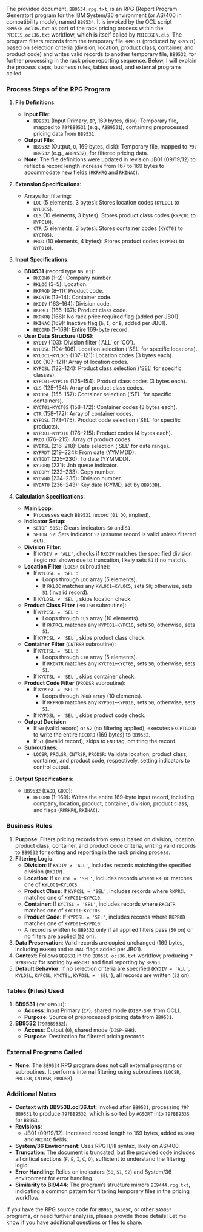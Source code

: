 The provided document, `BB9534.rpg.txt`, is an RPG (Report Program Generator) program for the IBM System/36 environment (or AS/400 in compatibility mode), named `BB9534`. It is invoked by the OCL script `BB953B.ocl36.txt` as part of the rack pricing process within the `PRICES.ocl36.txt` workflow, which is itself called by `PRICEGEN.clp`. The program filters records from the temporary file `BB9531` (produced by `BB9531`) based on selection criteria (division, location, product class, container, and product code) and writes valid records to another temporary file, `BB9532`, for further processing in the rack price reporting sequence. Below, I will explain the process steps, business rules, tables used, and external programs called.

### Process Steps of the RPG Program

1. **File Definitions**:
   - **Input File**:
     - `BB9531` (Input Primary, `IP`, 169 bytes, disk): Temporary file, mapped to `?9?BB9531` (e.g., `ABB9531`), containing preprocessed pricing data from `BB9531`.
   - **Output File**:
     - `BB9532` (Output, `O`, 169 bytes, disk): Temporary file, mapped to `?9?BB9532` (e.g., `ABB9532`), for filtered pricing data.
   - **Note**: The file definitions were updated in revision JB01 (09/19/12) to reflect a record length increase from 167 to 169 bytes to accommodate new fields (`RKRKRQ` and `RKINAC`).

2. **Extension Specifications**:
   - Arrays for filtering:
     - `LOC` (5 elements, 3 bytes): Stores location codes (`KYLOC1` to `KYLOC5`).
     - `CLS` (10 elements, 3 bytes): Stores product class codes (`KYPC01` to `KYPC10`).
     - `CTR` (5 elements, 3 bytes): Stores container codes (`KYCT01` to `KYCT05`).
     - `PROD` (10 elements, 4 bytes): Stores product codes (`KYPD01` to `KYPD10`).

3. **Input Specifications**:
   - **BB9531** (record type `NS 01`):
     - `RKCONO` (1–2): Company number.
     - `RKLOC` (3–5): Location.
     - `RKPROD` (8–11): Product code.
     - `RKCNTR` (12–14): Container code.
     - `RKDIV` (163–164): Division code.
     - `RKPRCL` (165–167): Product class code.
     - `RKRKRQ` (168): No rack price required flag (added per JB01).
     - `RKINAC` (169): Inactive flag (`b`, `I`, or `B`, added per JB01).
     - `RECORD` (1–169): Entire 169-byte record.
   - **User Data Structure (UDS)**:
     - `KYDIV` (103): Division filter ('ALL' or 'CO').
     - `KYLOSL` (104–106): Location selection ('SEL' for specific locations).
     - `KYLOC1`–`KYLOC5` (107–121): Location codes (3 bytes each).
     - `LOC` (107–121): Array of location codes.
     - `KYPCSL` (122–124): Product class selection ('SEL' for specific classes).
     - `KYPC01`–`KYPC10` (125–154): Product class codes (3 bytes each).
     - `CLS` (125–154): Array of product class codes.
     - `KYCTSL` (155–157): Container selection ('SEL' for specific containers).
     - `KYCT01`–`KYCT05` (158–172): Container codes (3 bytes each).
     - `CTR` (158–172): Array of container codes.
     - `KYPDSL` (173–175): Product code selection ('SEL' for specific products).
     - `KYPD01`–`KYPD10` (176–215): Product codes (4 bytes each).
     - `PROD` (176–215): Array of product codes.
     - `KYDTSL` (216–218): Date selection ('SEL' for date range).
     - `KYFRDT` (219–224): From date (YYMMDD).
     - `KYTODT` (225–230): To date (YYMMDD).
     - `KYJOBQ` (231): Job queue indicator.
     - `KYCOPY` (232–233): Copy number.
     - `KYDVNO` (234–235): Division number.
     - `KYDAT8` (236–243): Key date (CYMD, set by `BB953B`).

4. **Calculation Specifications**:
   - **Main Loop**:
     - Processes each `BB9531` record (`01 DO`, implied).
   - **Indicator Setup**:
     - `SETOF 5051`: Clears indicators `50` and `51`.
     - `SETON 52`: Sets indicator `52` (assume record is valid unless filtered out).
   - **Division Filter**:
     - If `KYDIV ≠ 'ALL'`, checks if `RKDIV` matches the specified division (logic not shown due to truncation, likely sets `51` if no match).
   - **Location Filter** (`LOCSR` subroutine):
     - If `KYLOSL = 'SEL'`:
       - Loops through `LOC` array (5 elements).
       - If `RKLOC` matches any `KYLOC1`–`KYLOC5`, sets `50`; otherwise, sets `51` (invalid record).
     - If `KYLOSL ≠ 'SEL'`, skips location check.
   - **Product Class Filter** (`PRCLSR` subroutine):
     - If `KYPCSL = 'SEL'`:
       - Loops through `CLS` array (10 elements).
       - If `RKPRCL` matches any `KYPC01`–`KYPC10`, sets `50`; otherwise, sets `51`.
     - If `KYPCSL ≠ 'SEL'`, skips product class check.
   - **Container Filter** (`CNTRSR` subroutine):
     - If `KYCTSL = 'SEL'`:
       - Loops through `CTR` array (5 elements).
       - If `RKCNTR` matches any `KYCT01`–`KYCT05`, sets `50`; otherwise, sets `51`.
     - If `KYCTSL ≠ 'SEL'`, skips container check.
   - **Product Code Filter** (`PRODSR` subroutine):
     - If `KYPDSL = 'SEL'`:
       - Loops through `PROD` array (10 elements).
       - If `RKPROD` matches any `KYPD01`–`KYPD10`, sets `50`; otherwise, sets `51`.
     - If `KYPDSL ≠ 'SEL'`, skips product code check.
   - **Output Decision**:
     - If `50` (valid record) or `52` (no filtering applied), executes `EXCPTGOOD` to write the entire `RECORD` (169 bytes) to `BB9532`.
     - If `51` (invalid record), skips to `END` tag, omitting the record.
   - **Subroutines**:
     - `LOCSR`, `PRCLSR`, `CNTRSR`, `PRODSR`: Validate location, product class, container, and product code, respectively, setting indicators to control output.

5. **Output Specifications**:
   - `BB9532` (`EADD`, `GOOD`):
     - `RECORD` (1–169): Writes the entire 169-byte input record, including company, location, product, container, division, product class, and flags (`RKRKRQ`, `RKINAC`).

### Business Rules

1. **Purpose**: Filters pricing records from `BB9531` based on division, location, product class, container, and product code criteria, writing valid records to `BB9532` for sorting and reporting in the rack pricing process.
2. **Filtering Logic**:
   - **Division**: If `KYDIV ≠ 'ALL'`, includes records matching the specified division (`RKDIV`).
   - **Location**: If `KYLOSL = 'SEL'`, includes records where `RKLOC` matches one of `KYLOC1`–`KYLOC5`.
   - **Product Class**: If `KYPCSL = 'SEL'`, includes records where `RKPRCL` matches one of `KYPC01`–`KYPC10`.
   - **Container**: If `KYCTSL = 'SEL'`, includes records where `RKCNTR` matches one of `KYCT01`–`KYCT05`.
   - **Product Code**: If `KYPDSL = 'SEL'`, includes records where `RKPROD` matches one of `KYPD01`–`KYPD10`.
   - A record is written to `BB9532` only if all applied filters pass (`50` on) or no filters are applied (`52` on).
3. **Data Preservation**: Valid records are copied unchanged (169 bytes, including `RKRKRQ` and `RKINAC` flags added per JB01).
4. **Context**: Follows `BB9531` in the `BB953B.ocl36.txt` workflow, producing `?9?BB9532` for sorting by `#GSORT` and final reporting by `BB953`.
5. **Default Behavior**: If no selection criteria are specified (`KYDIV = 'ALL'`, `KYLOSL`, `KYPCSL`, `KYCTSL`, `KYPDSL ≠ 'SEL'`), all records are written (`52` on).

### Tables (Files) Used

1. **BB9531** (`?9?BB9531`):
   - **Access**: Input Primary (`IP`), shared mode (`DISP-SHR` from OCL).
   - **Purpose**: Source of preprocessed pricing data from `BB9531`.
2. **BB9532** (`?9?BB9532`):
   - **Access**: Output (`O`), shared mode (`DISP-SHR`).
   - **Purpose**: Destination for filtered pricing records.

### External Programs Called

- **None**: The `BB9534` RPG program does not call external programs or subroutines. It performs internal filtering using subroutines (`LOCSR`, `PRCLSR`, `CNTRSR`, `PRODSR`).

### Additional Notes

- **Context with BB953B.ocl36.txt**: Invoked after `BB9531`, processing `?9?BB9531` to produce `?9?BB9532`, which is sorted by `#GSORT` into `?9?BB953S` for `BB953`.
- **Revisions**:
  - JB01 (09/19/12): Increased record length to 169 bytes, added `RKRKRQ` and `RKINAC` fields.
- **System/36 Environment**: Uses RPG II/III syntax, likely on AS/400.
- **Truncation**: The document is truncated, but the provided code includes all critical sections (`F`, `E`, `I`, `C`, `O`), sufficient to understand the filtering logic.
- **Error Handling**: Relies on indicators (`50`, `51`, `52`) and System/36 environment for error handling.
- **Similarity to BI9444**: The program’s structure mirrors `BI9444.rpg.txt`, indicating a common pattern for filtering temporary files in the pricing workflow.

If you have the RPG source code for `BB953`, `SA505C`, or other `SA505*` programs, or need further analysis, please provide those details! Let me know if you have additional questions or files to share.